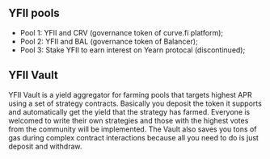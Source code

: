 ## YFII pools

- Pool 1: YFII and CRV (governance token of curve.fi platform);
- Pool 2: YFII and BAL (governance token of Balancer);
- Pool 3: Stake YFII to earn interest on Yearn protocal (discontinued);


## YFII Vault

YFII Vault is a yield aggregator for farming pools that targets highest APR using a set of strategy contracts. Basically you deposit the token it supports and automatically get the yield that the strategy has farmed. Everyone is welcomed to write their own strategies and those with the highest votes from the community will be implemented. The Vault also saves you tons of gas during complex contract interactions because all you need to do is just deposit and withdraw.